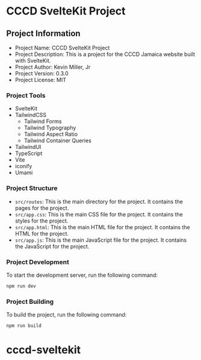 # CCCD SvelteKit Project

## Project Information

- Project Name: CCCD SvelteKit Project
- Project Description: This is a project for the CCCD Jamaica website built with SvelteKit.
- Project Author: Kevin Miller, Jr
- Project Version: 0.3.0
- Project License: MIT

### Project Tools

- SvelteKit
- TailwindCSS
    - Tailwind Forms
    - Tailwind Typography
    - Tailwind Aspect Ratio
    - Tailwind Container Queries
- TailwindUI
- TypeScript
- Vite
- iconify
- Umami

### Project Structure

- `src/routes`: This is the main directory for the project. It contains the pages for the project.
- `src/app.css`: This is the main CSS file for the project. It contains the styles for the project.
- `src/app.html`: This is the main HTML file for the project. It contains the HTML for the project.
- `src/app.js`: This is the main JavaScript file for the project. It contains the JavaScript for the project.

### Project Development

To start the development server, run the following command:

```bash
npm run dev
```

### Project Building

To build the project, run the following command:

```bash
npm run build
```

# cccd-sveltekit
